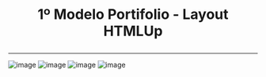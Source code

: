 <h1><p align="center" size="36px">1º Modelo Portifolio - Layout HTMLUp</p></h1><hr>

![image](https://user-images.githubusercontent.com/27809524/84216983-5a51fa80-aaa1-11ea-9561-d4c18b232588.png)
![image](https://user-images.githubusercontent.com/27809524/84217011-6c339d80-aaa1-11ea-89b4-dc4d7003403d.png)
![image](https://user-images.githubusercontent.com/27809524/84217054-866d7b80-aaa1-11ea-91e2-a2d41522a267.png)
![image](https://user-images.githubusercontent.com/27809524/84217079-92f1d400-aaa1-11ea-9ceb-19839a954ac3.png)
